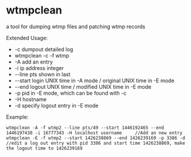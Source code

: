 wtmpclean
=========

a tool for dumping wtmp files and patching wtmp records

Extended Usage:

* -c dumpout detailed log
* wtmpclean -c -f wtmp
* -A add an entry
* -i ip address integer
* --line pts shown in last
* --start login UNIX time in -A mode / original UNIX time in -E mode
* --end logout UNIX time / modified UNIX time in -E mode
* -p pid in -E mode, which can be found with -c
* -H hostname
* -d specify logout entry in -E mode

Example:

	wtmpclean -A -f wtmp2 --line pts/49 --start 1446192465 --end 1446197438 -i 16777343 -H localhost username     //Add an new entry
	wtmpclean -E -f wtmp2 --start 1426238869 --end 1426239169 -p 3386 -d     //edit a log out entry with pid 3386 and start time 1426238869, make the logout time to 1426239169

